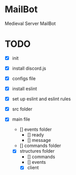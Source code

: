 # MailBot

Medieval Server MailBot

# TODO

* [x] init
* [X] install discord.js
* [X] configs file
* [X] install eslint
* [X] set up eslint and eslint rules

* [X] src folder
* [X] main file
  * [] events folder 
    * [] ready
    * [] message
  * [] commands folder 
  * [X] structures folder
    * [] commands 
    * [] events 
    * [X] client 
